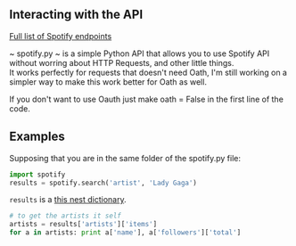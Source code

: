 ## Interacting with the API 

[Full list of Spotify endpoints](https://developer.spotify.com/web-api/endpoint-reference/)

~ spotify.py ~ is a simple Python API that allows you to use Spotify API without worring about HTTP Requests, and other little things.  
It works perfectly for requests that doesn't need Oath, I'm still working on a simpler way to make this work better for Oath as well.  

If you don't want to use Oauth just make oath = False in the first line of the code.  

## Examples

Supposing that you are in the same folder of the spotify.py file:

~~~py
import spotify
results = spotify.search('artist', 'Lady Gaga')
~~~

`results` is a [this nest dictionary](https://api.spotify.com/v1/search?q=lady%20gaga&type=artist).

~~~py
# to get the artists it self
artists = results['artists']['items']
for a in artists: print a['name'], a['followers']['total']
~~~


